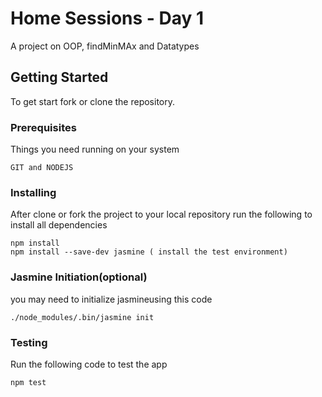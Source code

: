 # Home Sessions - Day 1 

A project on OOP, findMinMAx and Datatypes

## Getting Started

To get start fork or clone the repository.

### Prerequisites

Things you need running on your system

```
GIT and NODEJS
```

### Installing

After clone or fork the project to your local repository run the following to install all dependencies

```
npm install
npm install --save-dev jasmine ( install the test environment)
```

### Jasmine Initiation(optional)

you may need to initialize jasmineusing this code


```
./node_modules/.bin/jasmine init
```

### Testing

Run the following code to test the app

```
npm test
```
